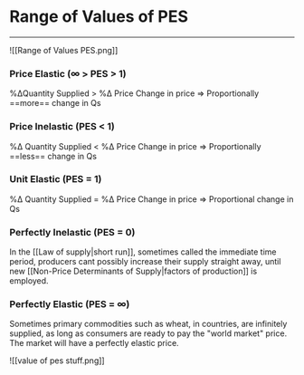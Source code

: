 # Range of Values of PES
---
![[Range of Values PES.png]]
### Price Elastic (∞ > PES > 1)
%ΔQuantity Supplied > %Δ Price
Change in price => Proportionally ==more== change in Qs

### Price Inelastic (PES < 1)
%Δ Quantity Supplied < %Δ Price
Change in price => Proportionally ==less== change in Qs

### Unit Elastic (PES = 1)
%Δ Quantity Supplied = %Δ Price
Change in price => Proportional change in Qs

### Perfectly Inelastic (PES = 0)
In the [[Law of supply|short run]], sometimes called the immediate time period, producers cant possibly increase their supply straight away, until new [[Non-Price Determinants of Supply|factors of production]] is employed.

### Perfectly Elastic (PES = ∞)
Sometimes primary commodities such as wheat, in countries, are infinitely supplied, as long as consumers are ready to pay the "world market" price. The market will have a perfectly elastic price.

![[value of pes stuff.png]]
